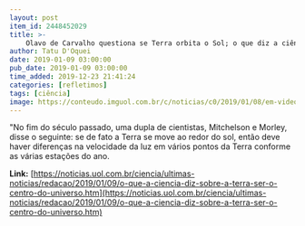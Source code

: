 ```yaml
---
layout: post
item_id: 2448452029
title: >-
    Olavo de Carvalho questiona se Terra orbita o Sol; o que diz a ciência?
author: Tatu D'Oquei
date: 2019-01-09 03:00:00
pub_date: 2019-01-09 03:00:00
time_added: 2019-12-23 21:41:24
categories: [refletimos]
tags: [ciência]
image: https://conteudo.imguol.com.br/c/noticias/c0/2019/01/08/em-video-olavo-de-carvalho-contestou-teorias-consolidadas-da-fisica-1546982277221_v2_615x300.jpg
---
```


"No fim do século passado, uma dupla de cientistas, Mitchelson e Morley, disse o seguinte: se de fato a Terra se move ao redor do sol, então deve haver diferenças na velocidade da luz em vários pontos da Terra conforme as várias estações do ano.

**Link:** [https://noticias.uol.com.br/ciencia/ultimas-noticias/redacao/2019/01/09/o-que-a-ciencia-diz-sobre-a-terra-ser-o-centro-do-universo.htm](https://noticias.uol.com.br/ciencia/ultimas-noticias/redacao/2019/01/09/o-que-a-ciencia-diz-sobre-a-terra-ser-o-centro-do-universo.htm)

